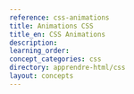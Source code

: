 ```yaml
---
reference: css-animations
title: Animations CSS
title_en: CSS Animations
description:
learning_order:
concept_categories: css
directory: apprendre-html/css
layout: concepts
---
```

